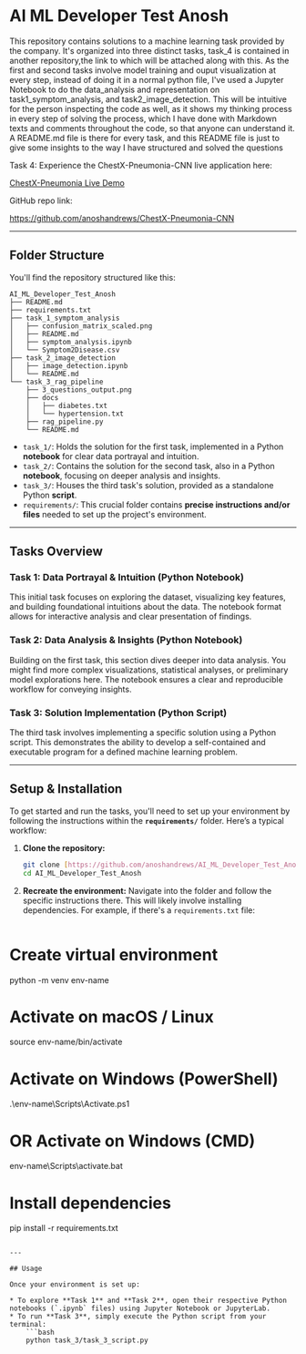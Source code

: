 # AI ML Developer Test Anosh

This repository contains solutions to a machine learning task provided by the company. It's organized into three distinct tasks, task_4 is contained in another repository,the link to which will be attached along with this.
As the first and second tasks involve model training and ouput visualization at every step, instead of doing it in a normal python file, I've used a Jupyter Notebook to do the data_analysis and representation on task1_symptom_analysis, and task2_image_detection. This will be intuitive for the person inspecting the code as well, as it shows my thinking process in every step of solving the process, which I have done with Markdown texts and comments throughout the code, so that anyone can understand it.
A README.md file is there for every task, and this README file is just to give some insights to the way I have structured and solved the questions

Task 4: 
Experience the ChestX-Pneumonia-CNN live application here:

[ChestX-Pneumonia Live Demo](https://chestx-pneumonia.streamlit.app/)

GitHub repo link:

https://github.com/anoshandrews/ChestX-Pneumonia-CNN

---

## Folder Structure

You'll find the repository structured like this:
```
AI_ML_Developer_Test_Anosh
├── README.md
├── requirements.txt
├── task_1_symptom_analysis
│   ├── confusion_matrix_scaled.png
│   ├── README.md
│   ├── symptom_analysis.ipynb
│   └── Symptom2Disease.csv
├── task_2_image_detection
│   ├── image_detection.ipynb
│   └── README.md
└── task_3_rag_pipeline
    ├── 3_questions_output.png
    ├── docs
    │   ├── diabetes.txt
    │   └── hypertension.txt
    ├── rag_pipeline.py
    └── README.md
```


* `task_1/`: Holds the solution for the first task, implemented in a Python **notebook** for clear data portrayal and intuition.
* `task_2/`: Contains the solution for the second task, also in a Python **notebook**, focusing on deeper analysis and insights.
* `task_3/`: Houses the third task's solution, provided as a standalone Python **script**.
* `requirements/`: This crucial folder contains **precise instructions and/or files** needed to set up the project's environment.

---

## Tasks Overview

### Task 1: Data Portrayal & Intuition (Python Notebook)

This initial task focuses on exploring the dataset, visualizing key features, and building foundational intuitions about the data. The notebook format allows for interactive analysis and clear presentation of findings.

### Task 2: Data Analysis & Insights (Python Notebook)

Building on the first task, this section dives deeper into data analysis. You might find more complex visualizations, statistical analyses, or preliminary model explorations here. The notebook ensures a clear and reproducible workflow for conveying insights.

### Task 3: Solution Implementation (Python Script)

The third task involves implementing a specific solution using a Python script. This demonstrates the ability to develop a self-contained and executable program for a defined machine learning problem.

---

## Setup & Installation

To get started and run the tasks, you'll need to set up your environment by following the instructions within the **`requirements/`** folder. Here’s a typical workflow:

1.  **Clone the repository:**
    ```bash
    git clone [https://github.com/anoshandrews/AI_ML_Developer_Test_Anosh.git](https://github.com/anoshandrews/AI_ML_Developer_Test_Anosh.git)
    cd AI_ML_Developer_Test_Anosh
    
2.  **Recreate the environment:** Navigate into the folder and follow the specific instructions there. This will likely involve installing dependencies. For example, if there's a `requirements.txt` file:
    ```bash
# Create virtual environment
python -m venv env-name

# Activate on macOS / Linux
source env-name/bin/activate

# Activate on Windows (PowerShell)
.\env-name\Scripts\Activate.ps1

# OR Activate on Windows (CMD)
env-name\Scripts\activate.bat

# Install dependencies
pip install -r requirements.txt
```

---

## Usage

Once your environment is set up:

* To explore **Task 1** and **Task 2**, open their respective Python notebooks (`.ipynb` files) using Jupyter Notebook or JupyterLab.
* To run **Task 3**, simply execute the Python script from your terminal:
    ```bash
    python task_3/task_3_script.py
